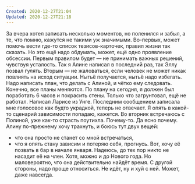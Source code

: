 ```yaml
---
Created: 2020-12-27T21:04
Updated: 2020-12-27T21:18
---
```

За вчера хотел записать несколько моментов, но поленился и забыл, а те, что помню, кажутся не такими уж значимыми.
Во-первых, может помочь вести где-то список тезисов-карточек, правил жизни так сказать. Но это ещё надо обдумать, может, ещё одно проявление обсессии.
Первым правилом будет — не принимать важных решений, чувствуя усталость. Так я Алине написал в последний раз, так Эллу позвал гулять.
Вторым — не жаловаться, если человек не может никак повлиять на исход ситуации. Нытьё получается, нытьё надо избегать.
Надо написать план, что делать с Алиной, и чётко ему следовать. Конечно, все планы меняются. По плану на сегодня, я должен был поработать 6 часов и покрасить стены. Только что загрунтовал, ещё не работал.
Написал Ларисе из Унге. Последним сообщением записала мне голосовое как будто украдкой, теперь не отвечает. Я опять в какой-то сценарий зависимости попадаю, кажется.
Во вторник встречаюсь с Полиной, уже как-то страсть поутихла. Почему-то. Да ясно почему.
Алину по-прежнему хочу трахнуть, и боюсь тут двух вещей:
- что она просто не станет со мной встречаться,
- что я опять стану зависим и потеряю себя, прогнусь.
Вот, хочу её позвать в бар в начале января. Надеюсь, до тех пор никто не насадит её на член. Хотя, можно и до Нового года. Но маловероятно, что она действительно найдёт время. С другой стороны, надо проще относиться. Не идёт, ну и хуй с ней. Может, даже навсегда.